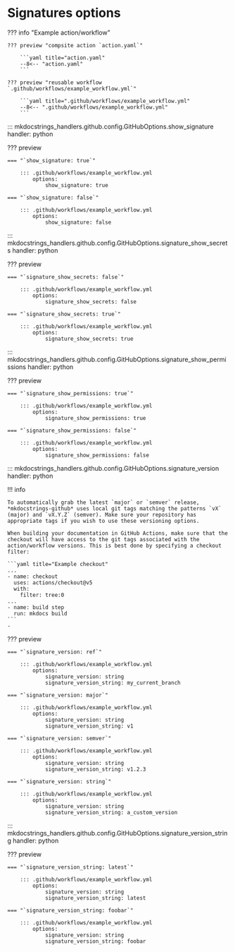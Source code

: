 # Signatures options

??? info "Example action/workflow"

    ??? preview "compsite action `action.yaml`"

        ```yaml title="action.yaml"
        --8<-- "action.yaml"
        ```

    ??? preview "reusable workflow `.github/workflows/example_workflow.yml`"

        ```yaml title=".github/workflows/example_workflow.yml"
        --8<-- ".github/workflows/example_workflow.yml"
        ```

::: mkdocstrings_handlers.github.config.GitHubOptions.show_signature
    handler: python

??? preview

    === "`show_signature: true`"

        ::: .github/workflows/example_workflow.yml
            options:
                show_signature: true

    === "`show_signature: false`"
        
        ::: .github/workflows/example_workflow.yml
            options:
                show_signature: false

::: mkdocstrings_handlers.github.config.GitHubOptions.signature_show_secrets
    handler: python

??? preview

    === "`signature_show_secrets: false`"
        
        ::: .github/workflows/example_workflow.yml
            options:
                signature_show_secrets: false

    === "`signature_show_secrets: true`"

        ::: .github/workflows/example_workflow.yml
            options:
                signature_show_secrets: true

::: mkdocstrings_handlers.github.config.GitHubOptions.signature_show_permissions
    handler: python

??? preview

    === "`signature_show_permissions: true`"

        ::: .github/workflows/example_workflow.yml
            options:
                signature_show_permissions: true

    === "`signature_show_permissions: false`"
        
        ::: .github/workflows/example_workflow.yml
            options:
                signature_show_permissions: false

::: mkdocstrings_handlers.github.config.GitHubOptions.signature_version
    handler: python

!!! info

    To automatically grab the latest `major` or `semver` release, *mkdocstrings-github* uses local git tags matching the patterns `vX` (major) and `vX.Y.Z` (semver). Make sure your repository has appropriate tags if you wish to use these versioning options.

    When building your documentation in GitHub Actions, make sure that the checkout will have access to the git tags associated with the action/workflow versions. This is best done by specifying a checkout filter:

    ```yaml title="Example checkout"
    ...
    - name: checkout
      uses: actions/checkout@v5
      with:
        filter: tree:0
    ...
    - name: build step
      run: mkdocs build 
    ```
    -  

??? preview

    === "`signature_version: ref`"

        ::: .github/workflows/example_workflow.yml
            options:
                signature_version: string
                signature_version_string: my_current_branch

    === "`signature_version: major`"

        ::: .github/workflows/example_workflow.yml
            options:
                signature_version: string
                signature_version_string: v1

    === "`signature_version: semver`"

        ::: .github/workflows/example_workflow.yml
            options:
                signature_version: string
                signature_version_string: v1.2.3

    === "`signature_version: string`"

        ::: .github/workflows/example_workflow.yml
            options:
                signature_version: string
                signature_version_string: a_custom_version

::: mkdocstrings_handlers.github.config.GitHubOptions.signature_version_string
    handler: python

??? preview

    === "`signature_version_string: latest`"

        ::: .github/workflows/example_workflow.yml
            options:
                signature_version: string
                signature_version_string: latest

    === "`signature_version_string: foobar`"

        ::: .github/workflows/example_workflow.yml
            options:
                signature_version: string
                signature_version_string: foobar
